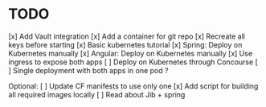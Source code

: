 # TODO

[x] Add Vault integration
[x] Add a container for git repo
[x] Recreate all keys before starting
[x] Basic kubernetes tutorial
[x] Spring: Deploy on Kubernetes manually
[x] Angular: Deploy on Kubernetes manually
[x] Use ingress to expose both apps
[ ] Deploy on Kubernetes through Concourse
[ ] Single deployment with both apps in one pod ?

Optional:
[ ] Update CF manifests to use only one
[x] Add script for building all required images locally
[ ] Read about Jib + spring
